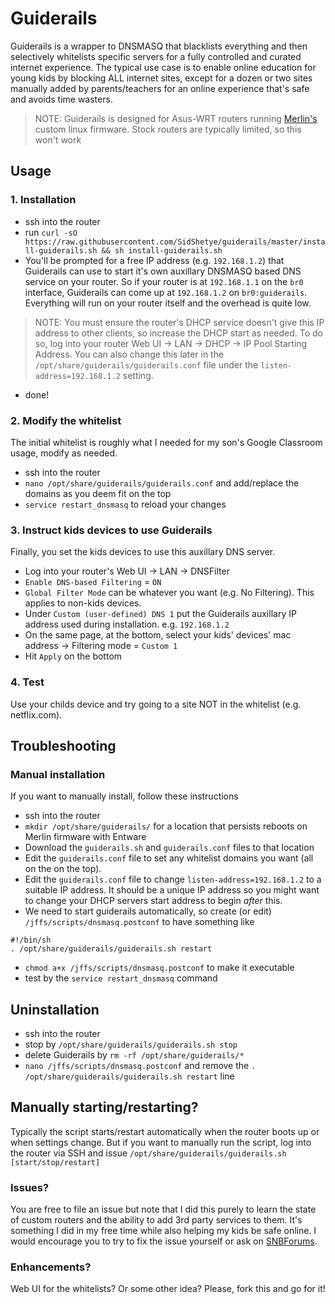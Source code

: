 # Guiderails

Guiderails is a wrapper to DNSMASQ that blacklists everything and then selectively whitelists specific servers for a fully controlled and curated internet experience. The typical use case is to enable online education for young kids by blocking ALL internet sites, except for a dozen or two sites manually added by parents/teachers for an online experience that's safe and avoids time wasters.

> NOTE: Guiderails is designed for Asus-WRT routers running [Merlin's](https://www.asuswrt-merlin.net/) custom linux firmware. Stock routers are typically limited, so this won't work

## Usage

### 1. Installation 

- ssh into the router
- run `curl -sO https://raw.githubusercontent.com/SidShetye/guiderails/master/install-guiderails.sh && sh install-guiderails.sh`
- You'll be prompted for a free IP address (e.g. `192.168.1.2`) that Guiderails can use to start it's own auxillary DNSMASQ based DNS service on your router. So if your router is at `192.168.1.1` on the `br0` interface, Guiderails can come up at `192.168.1.2` on `br0:guiderails`. Everything will run on your router itself and the overhead is quite low.

> NOTE: You must ensure the router's DHCP service doesn't give this IP address to other clients, so increase the DHCP start as needed. To do so, log into your router Web UI -> LAN -> DHCP -> IP Pool Starting Address. You can also change this later in the `/opt/share/guiderails/guiderails.conf` file under the `listen-address=192.168.1.2` setting.

- done!

### 2. Modify the whitelist

The initial whitelist is roughly what I needed for my son's Google Classroom usage, modify as needed.

- ssh into the router
- `nano /opt/share/guiderails/guiderails.conf` and add/replace the domains as you deem fit on the top
- `service restart_dnsmasq` to reload your changes

### 3. Instruct kids devices to use Guiderails

Finally, you set the kids devices to use this auxillary DNS server. 

- Log into your router's Web UI -> LAN -> DNSFilter
- `Enable DNS-based Filtering` = `ON`
- `Global Filter Mode` can be whatever you want (e.g. No Filtering). This applies to non-kids devices.
- Under `Custom (user-defined) DNS 1` put the Guiderails auxillary IP address used during installation. e.g. `192.168.1.2`
- On the same page, at the bottom, select your kids' devices' mac address -> Filtering mode = `Custom 1`
- Hit `Apply` on the bottom

### 4. Test

Use your childs device and try going to a site NOT in the whitelist (e.g. netflix.com).

## Troubleshooting

### Manual installation

If you want to manually install, follow these instructions

- ssh into the router
- `mkdir /opt/share/guiderails/` for a location that persists reboots on Merlin firmware with Entware
- Download the `guiderails.sh` and `guiderails.conf` files to that location
- Edit the `guiderails.conf` file to set any whitelist domains you want (all on the on the top).
- Edit the `guiderails.conf` file to change `listen-address=192.168.1.2` to a suitable IP address. It should be a unique IP address so you might want to change your DHCP servers start address to begin *after* this.
- We need to start guiderails automatically, so create (or edit) `/jffs/scripts/dnsmasq.postconf` to have something like
```
#!/bin/sh
. /opt/share/guiderails/guiderails.sh restart
```
- `chmod a+x /jffs/scripts/dnsmasq.postconf` to make it executable
- test by the `service restart_dnsmasq` command

## Uninstallation

- ssh into the router
- stop by `/opt/share/guiderails/guiderails.sh stop`
- delete Guiderails by `rm -rf /opt/share/guiderails/*`
- `nano /jffs/scripts/dnsmasq.postconf` and remove the `. /opt/share/guiderails/guiderails.sh restart` line

## Manually starting/restarting?

Typically the script starts/restart automatically when the router boots up or when settings change. But if you want to manually run the script, log into the router via SSH and issue `/opt/share/guiderails/guiderails.sh [start/stop/restart]`

### Issues?

You are free to file an issue but note that I did this purely to learn the state of custom routers and the ability to add 3rd party services to them. It's something I did in my free time while also helping my kids be safe online. I would encourage you to try to fix the issue yourself or ask on [SNBForums](https://www.snbforums.com/forums/asuswrt-merlin.42/).

### Enhancements?

Web UI for the whitelists? Or some other idea? Please, fork this and go for it!

